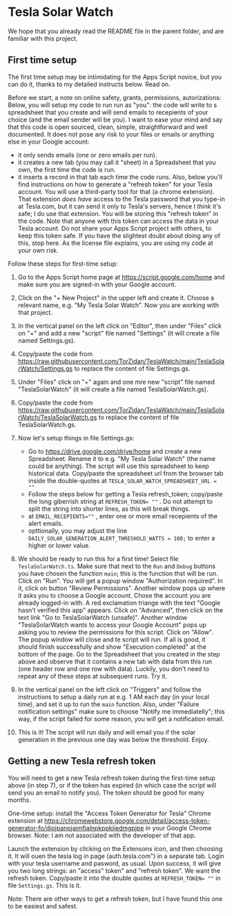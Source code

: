 # Tesla Solar Watch

We hope that you already read the README file in the parent folder, and are familiar with this project.

## First time setup

The first time setup may be intimidating for the Apps Script novice, but you can do it, thanks to my detailed instructs below. Read on.

Before we start, a note on online safety, grants, permissions, autorizations: Below, you will setup my code to run run as "you": the code will write to s spreadsheet that you create and will send emails to recepients of your choice (and the email sender will be you).
I want to ease your mind and say that this code is open sourced, clean, simple, straightforward and well documented. It does not pose any risk to your files or emails or anything else in your Google account:
- it only sends emails (one or zero emails per run).
- it creates a new tab (you may call it "sheet) in a Spreadsheet that you own, the first time the code is run.
- it inserts a record in that tab each time the code runs.
Also, below you'll find instructions on how to generate a "refresh token" for your Tesla account. You will use a third-party tool for that (a chrome extension).
That extension *does have* access to the Tesla password that you type-in at Tesla.com, but it can send it only to Tesla's servers, hence I *think* it's safe; I do use that extension.
You will be storing this "refresh token" in the code. Note that anyone with this token can access the data in your Tesla account. Do not share your Apps Script project with others, to keep this token safe. 
If you have the slightest doubt about doing any of this, stop here. As the license file explains, you are using my code at your own risk.

Follow these steps for first-time setup:

1. Go to the Apps Script home page at https://script.google.com/home and make sure you are signed-in with your Google account.

2. Click on the "+ New Project" in the upper left and create it. Choose a relevant name, e.g. "My Tesla Solar Watch". Now you are working with that project.

3. In the vertical panel on the left click on "Editor", then under "Files" click on "+" and add a new "script" file named "Settings" (it will create a file named Settings.gs).

4. Copy/paste the code from https://raw.githubusercontent.com/TorZidan/TeslaWatch/main/TeslaSolarWatch/Settings.gs to replace the content of file Settings.gs.

5. Under "Files" click on "+" again and one mre new "script" file named "TeslaSolarWatch" (it will create a file named TeslaSolarWatch.gs).

6. Copy/paste the code from https://raw.githubusercontent.com/TorZidan/TeslaWatch/main/TeslaSolarWatch/TeslaSolarWatch.gs to replace the content of file TeslaSolarWatch.gs.

7. Now let's setup things in file Settings.gs:
   - Go to https://drive.google.com/drive/home and create a new Spreadsheet. Rename it to e.g. "My Tesla Solar Watch" (the name could be anything).
     The script will use this spreadsheet to keep historical data.
     Copy/paste the spreadsheet url from the browser tab inside the double-quotes at `TESLA_SOLAR_WATCH_SPREADSHEET_URL = ""`
   - Follow the steps below for getting a Tesla refresh_token; copy/paste the long giberrish string at `REFRESH_TOKEN= ""` . Do not attempt to split the string into shorter lines, as this will break things.
   - at `EMAIL_RECEPIENTS=""` , enter one or more email recepients of the alert emails.
   - opttionally, you may adjust the line `DAILY_SOLAR_GENERATION_ALERT_THRESHOLD_WATTS = 100;` to enter a higher or lower value.

8. We should be ready to run this for a first time! Select file `TeslaSolarWatch.ts`. Make sure that next to the `Run` and `Debug` buttons you have chosen the function `main`; this is the function thst will be run. Click on "Run".
   You will get a popup window "Authorization required". In it, click on button "Review Permissions".
   Another window pops up where it asks you to choose a Google account. Chose the account you are already logged-in with.
   A red exclamation triange with the text "Google hasn’t verified this app" appears. Click on "Advanced", then click on the text link "Go to TeslaSolarWatch (unsafe)".
   Another window "TeslaSolarWatch wants to access your Google Account" pops up asking you to review the permissions for this script. Click on "Allow". The popup window will close and te script will run.
   If all is good, it should finish successfully and show "Execution completed" at the bottom of the page.
   Go to the Spreadsheet that you created in the step above and observe that it contains a new tab with data from this run (one header row and one row with data).
   Luckily, you don't need to repeat any of these steps at subsequent runs. Try it.

9. In the vertical panel on the left click on "Triggers" and follow the instructions to setup a daily run at e.g. 1 AM each day (in your local time), and set it up to run the `main` function.
   Also, under "Failure notification settings" make sure to choose "Notify me immediatelly"; this way, if the script failed for some reason, you will get a notification email. 

10. This is it! The script will run daily and will email you if the solar generation in the previous one day was below the threshold. Enjoy.

## Getting a new Tesla refresh token
You will need to get a new Tesla refresh token during the first-time setup above (in step 7), or if the token has expired (in which case the script will send you an email to notify you).
The token should be good for many months.

One-time setup: install the "Access Token Generator for Tesla" Chrome extension at https://chromewebstore.google.com/detail/access-token-generator-fo/djpjpanpjaimfjalnpkppkjiedmgpjpe in your Google Chrome browser.
Note: I am not associated with the developer of that app.

Launch the extension by clicking on the Extensons icon, and then choosing it.
It will ouen the tesla log in page (auth.tesla.com") in a separate tab.
Login with your tesla username and pasword, as usual. Upon success, it will give you two long strings: an "access" token" and "refresh token".
We want the refresh token. Copy/paste it into the double quotes at `REFRESH_TOKEN= ""` in file `Settings.gs`. This is it.

Note: There are other ways to get a refresh token, but I have found this one to be easiest and safest.
